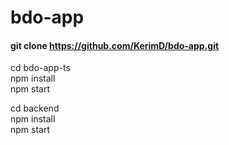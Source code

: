 # bdo-app
#### git clone https://github.com/KerimD/bdo-app.git

cd bdo-app-ts  
npm install  
npm start

cd backend  
npm install  
npm start
